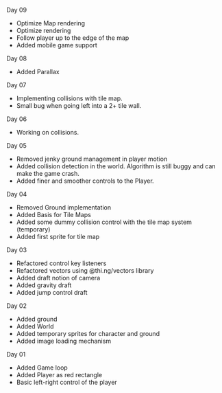 Day 09
- Optimize Map rendering
- Optimize rendering
- Follow player up to the edge of the map
- Added mobile game support

Day 08
- Added Parallax

Day 07
- Implementing collisions with tile map.
- Small bug when going left into a 2+ tile wall.

Day 06
- Working on collisions.

Day 05
- Removed jenky ground management in player motion
- Added collision detection in the world. Algorithm is still buggy and can make the game crash.
- Added finer and smoother controls to the Player.

Day 04
- Removed Ground implementation
- Added Basis for Tile Maps
- Added some dummy collision control with the tile map system (temporary)
- Added first sprite for tile map

Day 03
- Refactored control key listeners
- Refactored vectors using @thi.ng/vectors library
- Added draft notion of camera
- Added gravity draft
- Added jump control draft

Day 02
- Added ground
- Added World
- Added temporary sprites for character and ground
- Added image loading mechanism

Day 01
- Added Game loop
- Added Player as red rectangle
- Basic left-right control of the player
